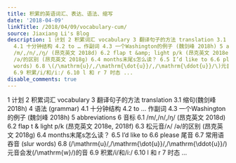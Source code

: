 ```yaml
---
title: 积累的英语词汇、表达、语法、缩写
date: '2018-04-09'
linkTitle: /2018/04/09/vocabulary-cum/
source: Jiaxiang Li's Blog
description: 1 计划 2 积累词汇 vocabulary 3 翻译句子的方法 translation 3.1 缩句(魏剑峰 2018h) 4 语法 (grammar)
  4.1 十分钟结构 4.2 to … 作副词 4.3 一个Washington的例子 (魏剑峰 2018h) 5 abbreviations 6 音标 6.1
  /m/,/n/,/ŋ/ (昂克英文 2018d) 6.2 flap t &amp; light p/k (昂克英文 2018e, 2018f) 6.3 松元音/ʌ/
  /ə/的区别 (昂克英文 2018g) 6.4 months末尾s怎么读？ 6.5 I’d like to 6.6 please 尾音 6.7 常用语吞音 (slur
  words) 6.8 \(/\mathrm{u}/,/\mathrm{\dot{u}}/,/\mathrm{\ddot{u}}/\)元音会发\(/\mathrm{w}/\)的音
  6.9 积累/i/和/i:/ 6.10 l 和 r 7 时态 ...
disable_comments: true
---
```

1 计划 2 积累词汇 vocabulary 3 翻译句子的方法 translation 3.1 缩句(魏剑峰 2018h) 4 语法 (grammar) 4.1 十分钟结构 4.2 to … 作副词 4.3 一个Washington的例子 (魏剑峰 2018h) 5 abbreviations 6 音标 6.1 /m/,/n/,/ŋ/ (昂克英文 2018d) 6.2 flap t &amp; light p/k (昂克英文 2018e, 2018f) 6.3 松元音/ʌ/ /ə/的区别 (昂克英文 2018g) 6.4 months末尾s怎么读？ 6.5 I’d like to 6.6 please 尾音 6.7 常用语吞音 (slur words) 6.8 \(/\mathrm{u}/,/\mathrm{\dot{u}}/,/\mathrm{\ddot{u}}/\)元音会发\(/\mathrm{w}/\)的音 6.9 积累/i/和/i:/ 6.10 l 和 r 7 时态 ...